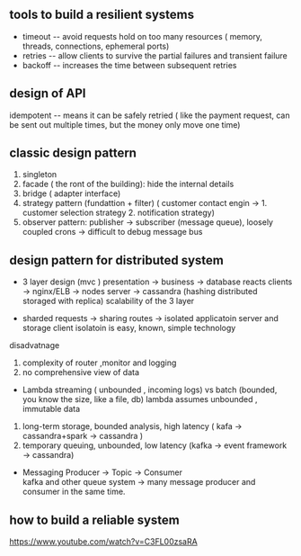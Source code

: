 ## tools to build a resilient systems
* timeout -- avoid requests hold on too many resources ( memory, threads, connections, ephemeral ports)
* retries -- allow clients to survive the partial failures and transient failure
* backoff -- increases the time between subsequent retries


## design of API
idempotent -- means it can be safely retried ( like the payment request, can be sent out multiple times, but the money only move one time)

## classic design pattern
1. singleton
2. facade ( the ront of the building): hide the internal details
3. bridge ( adapter interface)
4. strategy pattern (fundattion + filter) ( customer contact engin -> 1. customer selection strategy 2. notification strategy)
5. observer pattern: publisher -> subscriber  (message queue), loosely coupled    crons -> difficult to debug
message bus

## design pattern for distributed system
* 3 layer design (mvc )
presentation -> business -> database
reacts clients -> nginx/ELB -> nodes server -> cassandra (hashing distributed storaged with replica)
scalability of the 3 layer

*  sharded 
requests -> sharing routes -> isolated applicatoin server and storage
client isolatoin is easy, 
known, simple technology

disadvatnage
1. complexity of router ,monitor and logging
2. no comprehensive view of data

* Lambda
streaming ( unbounded , incoming logs) vs batch (bounded, you know the size, like a file, db)
lambda assumes unbounded , immutable data
1. long-term storage, bounded analysis, high latency ( kafa -> cassandra+spark -> cassandra )
2. temporary queuing, unbounded, low latency  (kafka -> event framework -> cassandra)

* Messaging
Producer -> Topic -> Consumer  
kafka and other queue system -> many message producer and consumer in the same time.

## how to build a reliable system
https://www.youtube.com/watch?v=C3FL00zsaRA
